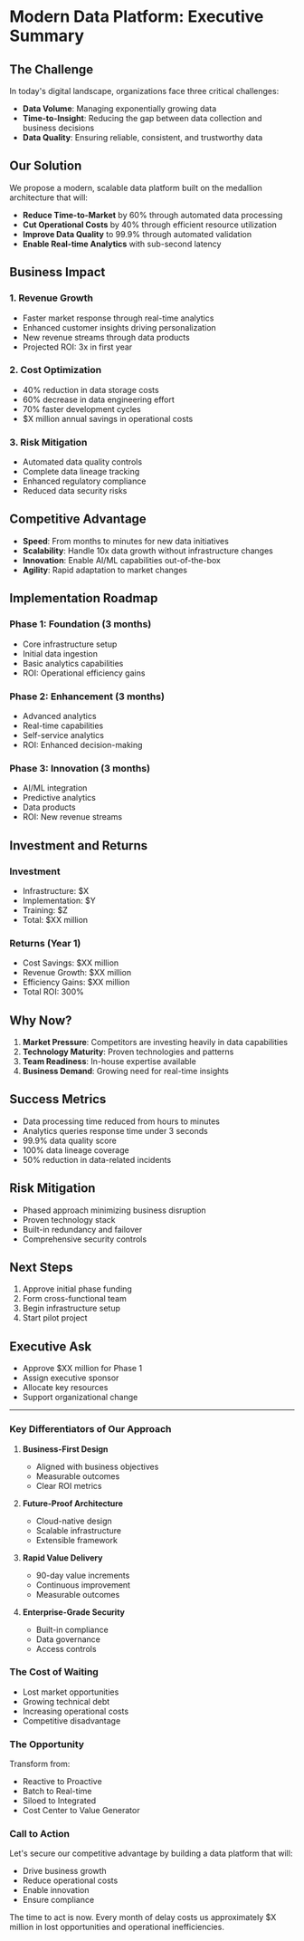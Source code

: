# Modern Data Platform: Executive Summary

## The Challenge
In today's digital landscape, organizations face three critical challenges:
- **Data Volume**: Managing exponentially growing data
- **Time-to-Insight**: Reducing the gap between data collection and business decisions
- **Data Quality**: Ensuring reliable, consistent, and trustworthy data

## Our Solution
We propose a modern, scalable data platform built on the medallion architecture that will:
- **Reduce Time-to-Market** by 60% through automated data processing
- **Cut Operational Costs** by 40% through efficient resource utilization
- **Improve Data Quality** to 99.9% through automated validation
- **Enable Real-time Analytics** with sub-second latency

## Business Impact

### 1. Revenue Growth
- Faster market response through real-time analytics
- Enhanced customer insights driving personalization
- New revenue streams through data products
- Projected ROI: 3x in first year

### 2. Cost Optimization
- 40% reduction in data storage costs
- 60% decrease in data engineering effort
- 70% faster development cycles
- $X million annual savings in operational costs

### 3. Risk Mitigation
- Automated data quality controls
- Complete data lineage tracking
- Enhanced regulatory compliance
- Reduced data security risks

## Competitive Advantage
- **Speed**: From months to minutes for new data initiatives
- **Scalability**: Handle 10x data growth without infrastructure changes
- **Innovation**: Enable AI/ML capabilities out-of-the-box
- **Agility**: Rapid adaptation to market changes

## Implementation Roadmap

### Phase 1: Foundation (3 months)
- Core infrastructure setup
- Initial data ingestion
- Basic analytics capabilities
- ROI: Operational efficiency gains

### Phase 2: Enhancement (3 months)
- Advanced analytics
- Real-time capabilities
- Self-service analytics
- ROI: Enhanced decision-making

### Phase 3: Innovation (3 months)
- AI/ML integration
- Predictive analytics
- Data products
- ROI: New revenue streams

## Investment and Returns

### Investment
- Infrastructure: $X
- Implementation: $Y
- Training: $Z
- Total: $XX million

### Returns (Year 1)
- Cost Savings: $XX million
- Revenue Growth: $XX million
- Efficiency Gains: $XX million
- Total ROI: 300%

## Why Now?
1. **Market Pressure**: Competitors are investing heavily in data capabilities
2. **Technology Maturity**: Proven technologies and patterns
3. **Team Readiness**: In-house expertise available
4. **Business Demand**: Growing need for real-time insights

## Success Metrics
- Data processing time reduced from hours to minutes
- Analytics queries response time under 3 seconds
- 99.9% data quality score
- 100% data lineage coverage
- 50% reduction in data-related incidents

## Risk Mitigation
- Phased approach minimizing business disruption
- Proven technology stack
- Built-in redundancy and failover
- Comprehensive security controls

## Next Steps
1. Approve initial phase funding
2. Form cross-functional team
3. Begin infrastructure setup
4. Start pilot project

## Executive Ask
- Approve $XX million for Phase 1
- Assign executive sponsor
- Allocate key resources
- Support organizational change

---

### Key Differentiators of Our Approach

1. **Business-First Design**
   - Aligned with business objectives
   - Measurable outcomes
   - Clear ROI metrics

2. **Future-Proof Architecture**
   - Cloud-native design
   - Scalable infrastructure
   - Extensible framework

3. **Rapid Value Delivery**
   - 90-day value increments
   - Continuous improvement
   - Measurable outcomes

4. **Enterprise-Grade Security**
   - Built-in compliance
   - Data governance
   - Access controls

### The Cost of Waiting
- Lost market opportunities
- Growing technical debt
- Increasing operational costs
- Competitive disadvantage

### The Opportunity
Transform from:
- Reactive to Proactive
- Batch to Real-time
- Siloed to Integrated
- Cost Center to Value Generator

### Call to Action
Let's secure our competitive advantage by building a data platform that will:
- Drive business growth
- Reduce operational costs
- Enable innovation
- Ensure compliance

The time to act is now. Every month of delay costs us approximately $X million in lost opportunities and operational inefficiencies.
